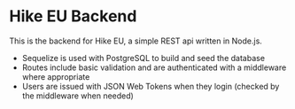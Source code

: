 # Hike EU Backend

This is the backend for Hike EU, a simple REST api written in Node.js.

- Sequelize is used with PostgreSQL to build and seed the database
- Routes include basic validation and are authenticated with a middleware where appropriate
- Users are issued with JSON Web Tokens when they login (checked by the middleware when needed)

